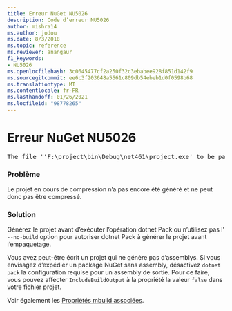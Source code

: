 ```yaml
---
title: Erreur NuGet NU5026
description: Code d’erreur NU5026
author: mishra14
ms.author: jodou
ms.date: 8/3/2018
ms.topic: reference
ms.reviewer: anangaur
f1_keywords:
- NU5026
ms.openlocfilehash: 3c0645477cf2a250f32c3ebabee928f851d142f9
ms.sourcegitcommit: ee6c3f203648a5561c809db54ebeb1d0f0598b68
ms.translationtype: MT
ms.contentlocale: fr-FR
ms.lasthandoff: 01/26/2021
ms.locfileid: "98778265"
---
```

# <a name="nuget-error-nu5026"></a>Erreur NuGet NU5026
<pre>The file ''F:\project\bin\Debug\net461\project.exe' to be packed was not found on disk.</pre>

### <a name="issue"></a>Problème

Le projet en cours de compression n’a pas encore été généré et ne peut donc pas être compressé.


### <a name="solution"></a>Solution

Générez le projet avant d’exécuter l’opération dotnet Pack ou n’utilisez pas l' `--no-build` option pour autoriser dotnet Pack à générer le projet avant l’empaquetage.

Vous avez peut-être écrit un projet qui ne génère pas d’assemblys. Si vous envisagez d’expédier un package NuGet sans assembly, désactivez `dotnet pack` la configuration requise pour un assembly de sortie. Pour ce faire, vous pouvez affecter `IncludeBuildOutput` à la propriété la valeur `false` dans votre fichier projet.

Voir également les [Propriétés mbuild associées](../msbuild-targets.md#output-assemblies).

